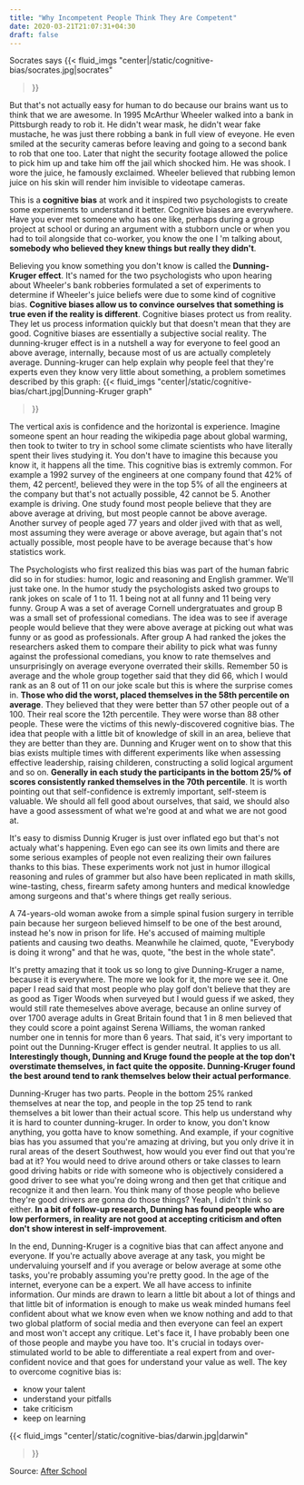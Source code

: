 ```yaml
---
title: "Why Incompetent People Think They Are Competent"
date: 2020-03-21T21:07:31+04:30
draft: false
---
```

Socrates says
{{< fluid_imgs
        "center|/static/cognitive-bias/socrates.jpg|socrates"
>}}

But that's not actually easy for human to do because our brains want us to think that we are awesome. In 1995 McArthur Wheeler walked into a bank in Pittsburgh ready to rob it. He didn't wear mask, he didn't wear fake mustache, he was just there robbing a bank in full view of eveyone. He even smiled at the security cameras before leaving and going to a second bank to rob that one too. Later that night the security footage allowed the police to pick him up and take him off the jail which shocked him. He was shook. I wore the juice, he famously exclaimed. Wheeler believed that rubbing lemon juice on his skin will render him invisible to videotape cameras.  

This is a **cognitive bias** at work and it inspired two psychologists to create some experiments to understand it better. Cognitive biases are everywhere. Have you ever met someone who has one like, perhaps during a group project at school or during an argument with a stubborn uncle or when you had to toil alongside that co-worker, you know the one I 'm talking about, **somebody who believed they knew things but really they didn't**.  

Believing you know something you don't know is called the **Dunning-Kruger effect**. It's named for the two psychologists who upon hearing about Wheeler's bank robberies formulated a set of experiments to determine if Wheeler's juice beliefs were due to some kind of cognitive bias.
**Cognitive biases allow us to convince ourselves that something is true even if the reality is different**. Cognitive biases protect us from reality. They let us process information quickly but that doesn't mean that they are good. Cognitive biases are essentially a subjective social reality. The dunning-kruger effect is in a nutshell a way for everyone to feel good an above average, internally, because most of us are actually completely average. Dunning-kruger can help explain why people feel that they're experts even they know very little about something, a problem sometimes described by this graph:
{{< fluid_imgs
        "center|/static/cognitive-bias/chart.jpg|Dunning-Kruger graph"
>}}

The vertical axis is confidence and the horizontal is experience. Imagine someone spent an hour reading the wikipedia page about global warming, then took to twiter to try in school some climate scientists who have literally spent their lives studying it. You don't have to imagine this because you know it, it happens all the time. This cognitive bias is extremly common. For example a 1992 survey of the engineers at one company found that 42% of them, 42 percent!, believed they were in the top 5% of all the engineers at the company but that's not actually possible, 42 cannot be 5. Another example is driving. One study found most people believe that they are above average at driving, but most people cannot be above average. Another survey of people aged 77 years and older jived with that as well, most assuming they were average or above average, but again that's not actually possible, most people have to be average because that's how statistics work.

The Psychologists who first realized this bias was part of the human fabric did so in for studies: humor, logic and reasoning and English grammer. We'll just take one.
In the humor study the psychologists asked two groups to rank jokes on scale of 1 to 11. 1 being not at all funny and 11 being very funny. Group A was a set of average Cornell undergratuates and group B was a small set of professional comedians. The idea was to see if average people would believe that they were above average at picking out what was funny or as good as professionals. After group A had ranked the jokes the researchers asked them to compare their ability to pick what was funny against the professional comedians, you know to rate themselves and unsurprisingly on average everyone overrated their skills. Remember 50 is average and the whole group together said that they did 66, which I would rank as an 8 out of 11 on our joke scale but this is where the surprise comes in. **Those who did the worst, placed themselves in the 58th percentile on average**. They believed that they were better than 57 other people out of a 100. Their real score the 12th percentile. They were worse than 88 other people. These were the victims of this newly-discovered cognitive bias. The idea that people with a little bit of knowledge of skill in an area, believe that they are better than they are. Dunning and Kruger went on to show that this bias exists multiple times with different experiments like when assessing effective leadership, raising childeren, constructing a solid logical argument and so on. **Generally in each study the participants in the bottom 25/% of scores consistently ranked themselves in the 70th percentile**. It is worth pointing out that self-confidence is extremly important, self-steem is valuable. We should all fell good about ourselves, that said, we should also have a good assessment of what we're good at and what we are not good at. 

It's easy to dismiss Dunnig Kruger is just over inflated ego but that's not actualy what's happening. Even ego can see its own limits and there are some serious examples of people not even realizing their own failures thanks to this bias. These experiments work not just in humor illogical reasoning and rules of grammer but also have been replicated in math skills, wine-tasting, chess, firearm safety among hunters and medical knowledge among surgeons and that's where things get really serious.

A 74-years-old woman awoke from a simple spinal fusion surgery in terrible pain because her surgeon believed himself to be one of the best around, instead he's now in prison for life. He's accused of maiming multiple patients and causing two deaths. Meanwhile he claimed, quote,
"Everybody is doing it wrong" and that he was, quote, "the best in the whole state".

It's pretty amazing that it took us so long to give Dunning-Kruger a name, because it is everywhere. The more we look for it, the more we see it. One paper I read said that most people who play golf don't believe that they are as good as Tiger Woods when surveyed but I would guess if we asked, they would still rate themeselves above average, because an online survey of over 1700 average adults in Great Britain found that 1 in 8 men believed that they could score a point against Serena Williams, the woman ranked number one in tennis for more than 6 years. That said, it's very important to point out the Dunning-Kruger effect is gender neutral. It applies to us all. **Interestingly though, Dunning and Kruge found the people at the top don't overstimate themselves, in fact quite the opposite. Dunning-Kruger found the best around tend to rank themselves below their actual performance**.   

Dunning-Kruger has two parts. People in the bottom 25% ranked themselves at near the top, and people in the top 25 tend to rank themselves a bit lower than their actual score. This help us understand why it is hard to counter dunning-kruger. In order to know, you don't know anything, you gotta have to know something. And example, if your cognitive bias has you assumed that you're amazing at driving, but you only drive it in rural areas of the desert Southwest, how would you ever find out that you're bad at it? You would need to drive around others or take classes to learn good driving habits or ride with someone who is objectively considered a good driver to see what you're doing wrong and then get that critique and recognize it and then learn. You think many of those people who believe they're good drivers are gonna do those things? Yeah, I didn't think so either. **In a bit of follow-up research, Dunning has found people who are low performers, in reality are not good at accepting criticism and often don't show interest in self-improvement**.

In the end, Dunning-Kruger is a cognitive bias that can affect anyone and everyone. If you're actually above average at any task, you might be undervaluing yourself and if you average or below average at some othe tasks, you're probably assuming you're pretty good. In the age of the internet, everyone can be a expert. We all have access to infinite information. Our minds are drawn to learn a little bit about a lot of things and that little bit of information is enough to make us weak minded humans feel confident about what we know even when we know nothing and add to that two global platform of social media and then everyone can feel an expert and most won't accept any critique. Let's face it, I have probably been one of those people and maybe you have too. It's crucial in todays over-stimulated world to be able to differentiate a real expert from and over-confident novice and that goes for understand your value as well. The key to overcome cognitive bias is: 
 * know your talent
 * understand your pitfalls
 * take criticism
 * keep on learning

{{< fluid_imgs
        "center|/static/cognitive-bias/darwin.jpg|darwin"
>}}

Source: [After School](https://www.youtube.com/watch?v=y50i1bI2uN4)
